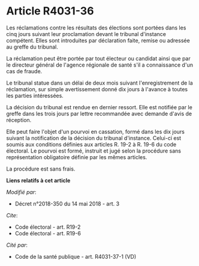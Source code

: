 # Article R4031-36

Les réclamations contre les résultats des élections sont portées dans les cinq jours suivant leur proclamation devant le
tribunal d'instance compétent. Elles sont introduites par déclaration faite, remise ou adressée au greffe du tribunal. 

La réclamation peut être portée par tout électeur ou candidat ainsi que par le directeur général de l'agence régionale de
santé s'il a connaissance d'un cas de fraude. 

Le tribunal statue dans un délai de deux mois suivant l'enregistrement de la réclamation, sur simple avertissement donné dix
jours à l'avance à toutes les parties intéressées. 

La décision du tribunal est rendue en dernier ressort. Elle est notifiée par le greffe dans les trois jours par lettre
recommandée avec demande d'avis de réception. 

Elle peut faire l'objet d'un pourvoi en cassation, formé dans les dix jours suivant la notification de la décision du
tribunal d'instance. Celui-ci est soumis aux conditions définies aux articles R. 19-2 à R. 19-6 du code électoral. Le pourvoi
est formé, instruit et jugé selon la procédure sans représentation obligatoire définie par les mêmes articles. 

La procédure est sans frais.

**Liens relatifs à cet article**

_Modifié par_:

  - Décret n°2018-350 du 14 mai 2018 - art. 3

_Cite_:

  - Code électoral - art. R19-2
  - Code électoral - art. R19-6

_Cité par_:

  - Code de la santé publique - art. R4031-37-1 (VD)
